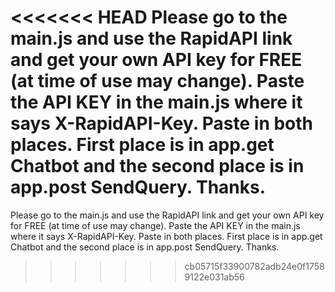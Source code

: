 <<<<<<< HEAD
Please go to the main.js and use the RapidAPI link and get your own API key for FREE (at time of use may change). Paste the API KEY in the main.js where it says X-RapidAPI-Key. Paste in both places. First place is in app.get Chatbot and the second place is in app.post SendQuery. Thanks.
=======
Please go to the main.js and use the RapidAPI link and get your own API key for FREE (at time of use may change). 
Paste the API KEY in the main.js where it says X-RapidAPI-Key.
Paste in both places. First place is in app.get Chatbot and the second place is in app.post SendQuery.
Thanks.
>>>>>>> cb05715f33900782adb24e0f17589122e031ab56
